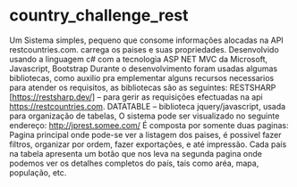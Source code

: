# country_challenge_rest
Um Sistema simples, pequeno que consome informações alocadas na API restcountries.com. carrega os paises e suas propriedades. Desenvolvido usando a linguagem c# com a tecnologia ASP NET MVC da Microsoft, Javascript, Bootstrap
Durante o desenvolvimento foram usadas algumas bibliotecas, como auxilio pra emplementar alguns  recursos necessarios para atender os requisitos, as bibliotecas são as seguintes:
RESTSHARP [https://restsharp.dev/] – para gerir as requisições efectuadas na api https://restcountries.com.
DATATABLE – biblioteca jquery/javascript, usada para organização de tabelas,
O sistema pode ser visualizado no seguinte endereço:
http://jprest.somee.com/
É composta por somente duas paginas:
Pagina principal onde pode-se ver a listagem dos paises, é possivel fazer filtros, organizar por ordem, fazer exportações, e até impressão.
Cada país na tabela apresenta um botão que nos leva na segunda pagina onde podemos ver os detalhes completos do país, tais como aréa, mapa, população, etc.
